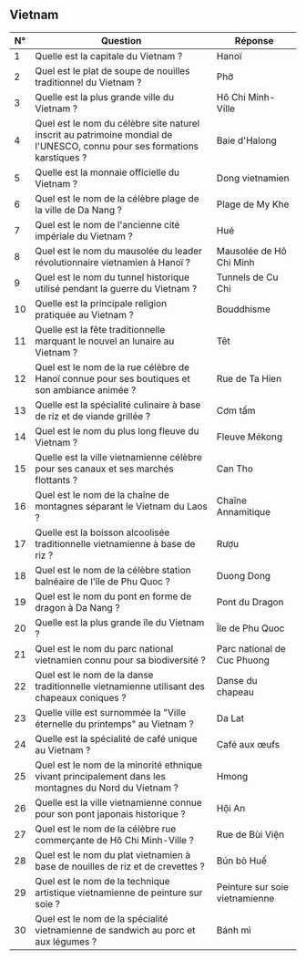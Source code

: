 ## Vietnam

| N° | Question                                                                                                                  | Réponse                        |
|----|---------------------------------------------------------------------------------------------------------------------------|--------------------------------|
| 1  | Quelle est la capitale du Vietnam ?                                                                                       | Hanoï                          |
| 2  | Quel est le plat de soupe de nouilles traditionnel du Vietnam ?                                                           | Phở                            |
| 3  | Quelle est la plus grande ville du Vietnam ?                                                                              | Hô Chi Minh-Ville              |
| 4  | Quel est le nom du célèbre site naturel inscrit au patrimoine mondial de l'UNESCO, connu pour ses formations karstiques ? | Baie d'Halong                  |
| 5  | Quelle est la monnaie officielle du Vietnam ?                                                                             | Dong vietnamien                |
| 6  | Quel est le nom de la célèbre plage de la ville de Da Nang ?                                                              | Plage de My Khe                |
| 7  | Quel est le nom de l'ancienne cité impériale du Vietnam ?                                                                 | Hué                            |
| 8  | Quel est le nom du mausolée du leader révolutionnaire vietnamien à Hanoï ?                                                | Mausolée de Hô Chi Minh        |
| 9  | Quel est le nom du tunnel historique utilisé pendant la guerre du Vietnam ?                                               | Tunnels de Cu Chi              |
| 10 | Quelle est la principale religion pratiquée au Vietnam ?                                                                  | Bouddhisme                     |
| 11 | Quelle est la fête traditionnelle marquant le nouvel an lunaire au Vietnam ?                                              | Têt                            |
| 12 | Quel est le nom de la rue célèbre de Hanoï connue pour ses boutiques et son ambiance animée ?                             | Rue de Ta Hien                 |
| 13 | Quelle est la spécialité culinaire à base de riz et de viande grillée ?                                                   | Cơm tấm                        |
| 14 | Quel est le nom du plus long fleuve du Vietnam ?                                                                          | Fleuve Mékong                  |
| 15 | Quelle est la ville vietnamienne célèbre pour ses canaux et ses marchés flottants ?                                       | Can Tho                        |
| 16 | Quel est le nom de la chaîne de montagnes séparant le Vietnam du Laos ?                                                   | Chaîne Annamitique             |
| 17 | Quelle est la boisson alcoolisée traditionnelle vietnamienne à base de riz ?                                              | Rượu                           |
| 18 | Quel est le nom de la célèbre station balnéaire de l'île de Phu Quoc ?                                                    | Duong Dong                     |
| 19 | Quel est le nom du pont en forme de dragon à Da Nang ?                                                                    | Pont du Dragon                 |
| 20 | Quelle est la plus grande île du Vietnam ?                                                                                | Île de Phu Quoc                |
| 21 | Quel est le nom du parc national vietnamien connu pour sa biodiversité ?                                                  | Parc national de Cuc Phuong    |
| 22 | Quel est le nom de la danse traditionnelle vietnamienne utilisant des chapeaux coniques ?                                 | Danse du chapeau               |
| 23 | Quelle ville est surnommée la "Ville éternelle du printemps" au Vietnam ?                                                 | Da Lat                         |
| 24 | Quelle est la spécialité de café unique au Vietnam ?                                                                      | Café aux œufs                  |
| 25 | Quel est le nom de la minorité ethnique vivant principalement dans les montagnes du Nord du Vietnam ?                     | Hmong                          |
| 26 | Quelle est la ville vietnamienne connue pour son pont japonais historique ?                                               | Hội An                         |
| 27 | Quel est le nom de la célèbre rue commerçante de Hô Chi Minh-Ville ?                                                      | Rue de Bùi Viện                |
| 28 | Quel est le nom du plat vietnamien à base de nouilles de riz et de crevettes ?                                            | Bún bò Huế                     |
| 29 | Quel est le nom de la technique artistique vietnamienne de peinture sur soie ?                                            | Peinture sur soie vietnamienne |
| 30 | Quel est le nom de la spécialité vietnamienne de sandwich au porc et aux légumes ?                                        | Bánh mì                        |
